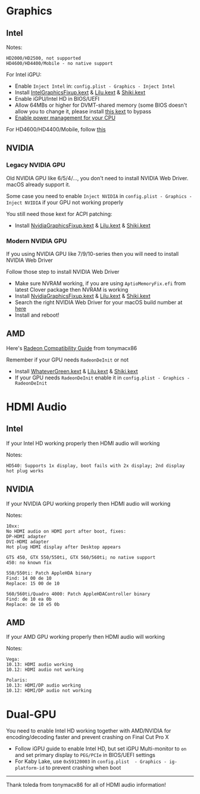 # Graphics

## Intel

Notes:

```
HD2000/HD2500, not supported
HD4600/HD4400/Mobile - no native support
```

For Intel iGPU:

- Enable `Inject Intel` in: `config.plist - Graphics - Inject Intel`
- Install [IntelGraphicsFixup.kext](https://github.com/lvs1974/IntelGraphicsFixup/releases) & [Lilu.kext](https://github.com/vit9696/Lilu/releases) & [Shiki.kext](https://github.com/vit9696/Shiki/releases)
- Enable iGPU/Intel HD in BIOS/UEFI
- Allow 64MBs or higher for DVMT-shared memory (some BIOS doesn't allow you to change it, please install [this kext](https://github.com/BarbaraPalvin/IntelGraphicsDVMTFixup/releases) to bypass
- [Enable power management for your CPU](pm.md)

For HD4600/HD4400/Mobile, follow [this](https://www.tonymacx86.com/threads/fix-hd4200-hd4400-hd4600-hd5600-on-10-11.175797/)

## NVIDIA

### Legacy NVIDIA GPU

Old NVIDIA GPU like 6/5/4/..., you don't need to install NVIDIA Web Driver. macOS already support it.

Some case you need to enable `Inject NVIDIA` in `config.plist - Graphics - Inject NVIDIA` if your GPU not working properly

You still need those kext for ACPI patching:

- Install [NvidiaGraphicsFixup.kext](https://github.com/lvs1974/NvidiaGraphicsFixup/releases) & [Lilu.kext](https://github.com/vit9696/Lilu/releases) & [Shiki.kext](https://github.com/vit9696/Shiki/releases)

### Modern NVIDIA GPU

If you using NVIDIA GPU like 7/9/10-series then you will need to install NVIDIA Web Driver

Follow those step to install NVIDIA Web Driver

- Make sure NVRAM working, if you are using `AptioMemoryFix.efi` from latest Clover package then NVRAM is working
- Install [NvidiaGraphicsFixup.kext](https://github.com/lvs1974/NvidiaGraphicsFixup/releases) & [Lilu.kext](https://github.com/vit9696/Lilu/releases) & [Shiki.kext](https://github.com/vit9696/Shiki/releases)
- Search the right NVIDIA Web Driver for your macOS build number at [here](https://www.tonymacx86.com/nvidia-drivers/)
- Install and reboot!

## AMD

Here's [Radeon Compatibility Guide](https://www.tonymacx86.com/threads/radeon-compatibility-guide-ati-amd-graphics-cards.171291/) from tonymacx86

Remember if your GPU needs `RadeonDeInit` or not

- Install [WhateverGreen.kext](https://github.com/vit9696/WhateverGreen/releases) & [Lilu.kext](https://github.com/vit9696/Lilu/releases) & [Shiki.kext](https://github.com/vit9696/Shiki/releases)
- If your GPU needs `RadeonDeInit` enable it in `config.plist - Graphics - RadeonDeInit`

# HDMI Audio

## Intel

If your Intel HD working properly then HDMI audio will working

Notes:

```
HD540: Supports 1x display, boot fails with 2x display; 2nd display hot plug works
```

## NVIDIA

If your NVIDIA GPU working properly then HDMI audio will working

Notes:

```
10xx:
No HDMI audio on HDMI port after boot, fixes:
DP-HDMI adapter
DVI-HDMI adapter
Hot plug HDMI display after Desktop appears
```

```
GTS 450, GTX 550/550ti, GTX 560/560ti; no native support
450: no known fix

550/550ti: Patch AppleHDA binary
Find: 14 00 de 10
Replace: 15 00 de 10

560/560ti/Quadro 4000: Patch AppleHDAController binary
Find: de 10 ea 0b
Replace: de 10 e5 0b
```

## AMD

If your AMD GPU working properly then HDMI audio will working

Notes:

```
Vega:
10.13: HDMI audio working
10.12: HDMI audio not working

Polaris:
10.13: HDMI/DP audio working
10.12: HDMI/DP audio not working
```

# Dual-GPU

You need to enable Intel HD working together with AMD/NVIDIA for encoding/decoding faster and prevent crashing on Final Cut Pro X

- Follow iGPU guide to enable Intel HD, but set iGPU Multi-monitor to `on` and set primary display to `PEG/PCIe` in BIOS/UEFI settings
- For Kaby Lake, use `0x59120003` in `config.plist  - Graphics - ig-platform-id` to prevent crashing when boot

------------------------

Thank toleda from tonymacx86 for all of HDMI audio information!